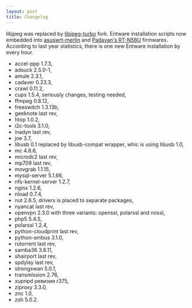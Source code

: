 ```yaml
---
layout: post
title: Changelog
---
```


libjpeg was replaced by [libjpeg-turbo](http://libjpeg-turbo.virtualgl.org/) fork. 
Entware installation scripts now embedded into [asuswrt-merlin](https://github.com/RMerl/asuswrt-merlin) and [Padavan's RT-N56U](https://code.google.com/p/rt-n56u/) firmwares.
According to last year statistics, there is one new Entware installation by every hour.
* accel-ppp 1.7.3,
* adsuck 2.5.0-1,
* amule 2.3.1,
* cadaver 0.23.3,
* crawl 0.11.2,
* cups 1.5.4, seriously changes, testing needed,
* ffmpeg 0.8.12,
* freeswitch 1.3.13b,
* geeknote last rev,
* htop 1.0.2,
* i2c-tools 3.1.0,
* inadyn last rev,
* joe 3.7,
* libusb 0.1 replaced by libusb-compat wrapper, whic is using libusb 1.0,
* mc 4.8.6,
* microdc2 last rev,
* mp709 last rev,
* movgrab 1.1.15,
* mysql-server 5.1.66,
* nfs-kernel-server 1.2.7,
* nginx 1.2.6,
* nload 0.7.4,
* nut 2.6.5, drivers is placed to separate packages,
* nyancat last rev,
* openvpn 2.3.0 with three variants: openssl, polarssl and nossl,
* php5 5.4.5,
* polarssl 1.2.4,
* python-cloudprint last rev,
* python-smbus 3.1.0,
* rutorrent last rev,
* samba36 3.6.11,
* shairport last rev,
* spdylay last rev,
* strongswan 5.0.1,
* transmission 2.76,
* xupnpd ревизии r375,
* ziproxy 3.3.0,
* znc 1.0,
* zsh 5.0.2.
